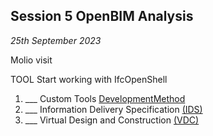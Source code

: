 ## Session 5 OpenBIM Analysis

*25th September 2023*

Molio visit

TOOL Start working with IfcOpenShell

1. ___ Custom Tools [DevelopmentMethod](/41934/Concepts/DevelopmentMethod)
3. ___ Information Delivery Specification [(IDS)](/41934/Concepts/IDS)
4. ___ Virtual Design and Construction [(VDC)](/41934/Concepts/VDC)
